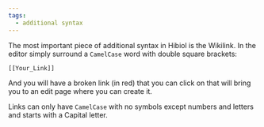 ```yaml
---
tags:
  - additional syntax
---
```


The most important piece of additional syntax in Hibiol is the Wikilink. In the editor simply surround a `CamelCase` word with double square brackets:

    [[Your_Link]]

And you will have a broken link (in red) that you can click on that will bring you to an edit page where you can create it.

Links can only have `CamelCase` with no symbols except numbers and letters and starts with a Capital letter.